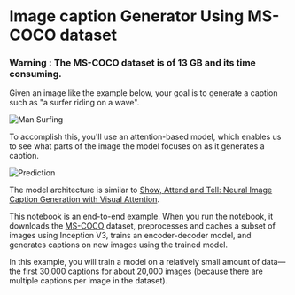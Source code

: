 # Image caption Generator Using MS-COCO dataset
### Warning : The MS-COCO dataset is of 13 GB and its time consuming.

Given an image like the example below, your goal is to generate a caption such as "a surfer riding on a wave".

![Man Surfing](https://tensorflow.org/images/surf.jpg)

To accomplish this, you'll use an attention-based model, which enables us to see what parts of the image the model focuses on as it generates a caption.

![Prediction](https://tensorflow.org/images/imcap_prediction.png)

The model architecture is similar to [Show, Attend and Tell: Neural Image Caption Generation with Visual Attention](https://arxiv.org/abs/1502.03044).

This notebook is an end-to-end example. When you run the notebook, it downloads the [MS-COCO](http://cocodataset.org/#home) dataset, preprocesses and caches a subset of images using Inception V3, trains an encoder-decoder model, and generates captions on new images using the trained model.

In this example, you will train a model on a relatively small amount of data—the first 30,000 captions  for about 20,000 images (because there are multiple captions per image in the dataset).

